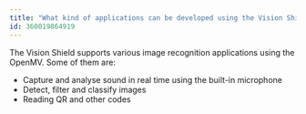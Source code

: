 ```yaml
---
title: "What kind of applications can be developed using the Vision Shield?"
id: 360019864919
---
```


The Vision Shield supports various image recognition applications using the OpenMV. Some of them are:

* Capture and analyse sound in real time using the built-in microphone
* Detect, filter and classify images
* Reading QR and other codes
